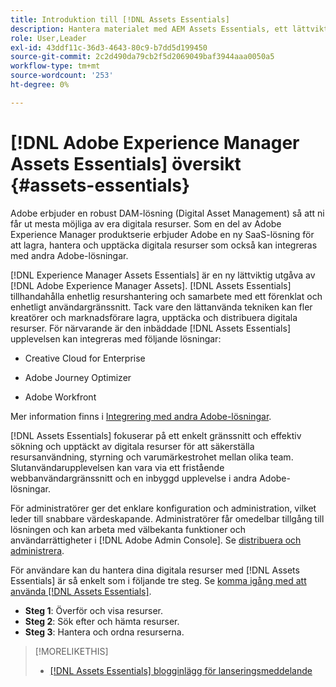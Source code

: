 ```yaml
---
title: Introduktion till [!DNL Assets Essentials]
description: Hantera materialet med AEM Assets Essentials, ett lättviktsverktyg som fungerar i Experience Cloud-program.
role: User,Leader
exl-id: 43ddf11c-36d3-4643-80c9-b7dd5d199450
source-git-commit: 2c2d490da79cb2f5d2069049baf3944aaa0050a5
workflow-type: tm+mt
source-wordcount: '253'
ht-degree: 0%

---
```


# [!DNL Adobe Experience Manager Assets Essentials] översikt {#assets-essentials}

<!-- TBD: Update this banner to remove Beta label. 
![Banner image for beta docs](assets/do-not-localize/banner-image-beta-docs.png)
-->

Adobe erbjuder en robust DAM-lösning (Digital Asset Management) så att ni får ut mesta möjliga av era digitala resurser. Som en del av Adobe Experience Manager produktserie erbjuder Adobe en ny SaaS-lösning för att lagra, hantera och upptäcka digitala resurser som också kan integreras med andra Adobe-lösningar.

[!DNL Experience Manager Assets Essentials] är en ny lättviktig utgåva av [!DNL Adobe Experience Manager Assets]. [!DNL Assets Essentials] tillhandahålla enhetlig resurshantering och samarbete med ett förenklat och enhetligt användargränssnitt. Tack vare den lättanvända tekniken kan fler kreatörer och marknadsförare lagra, upptäcka och distribuera digitala resurser. För närvarande är den inbäddade [!DNL Assets Essentials] upplevelsen kan integreras med följande lösningar:

* Creative Cloud for Enterprise

* Adobe Journey Optimizer

* Adobe Workfront

Mer information finns i [Integrering med andra Adobe-lösningar](integration.md).

[!DNL Assets Essentials] fokuserar på ett enkelt gränssnitt och effektiv sökning och upptäckt av digitala resurser för att säkerställa resursanvändning, styrning och varumärkestrohet mellan olika team. Slutanvändarupplevelsen kan vara via ett fristående webbanvändargränssnitt och en inbyggd upplevelse i andra Adobe-lösningar.

För administratörer ger det enklare konfiguration och administration, vilket leder till snabbare värdeskapande. Administratörer får omedelbar tillgång till lösningen och kan arbeta med välbekanta funktioner och användarrättigheter i [!DNL Adobe Admin Console]. Se [distribuera och administrera](/help/deploy-administer.md).

För användare kan du hantera dina digitala resurser med [!DNL Assets Essentials] är så enkelt som i följande tre steg. Se [komma igång med att använda [!DNL Assets Essentials]](/help/get-started.md).

* **Steg 1**: Överför och visa resurser.
* **Steg 2**: Sök efter och hämta resurser.
* **Steg 3**: Hantera och ordna resurserna.

>[!MORELIKETHIS]
>
>* [[!DNL Assets Essentials] blogginlägg för lanseringsmeddelande](https://blog.adobe.com/en/publish/2021/04/27/introducing-adobe-experience-manager-assets-essentials-to-simplify-collaboration-across-teams.html)

